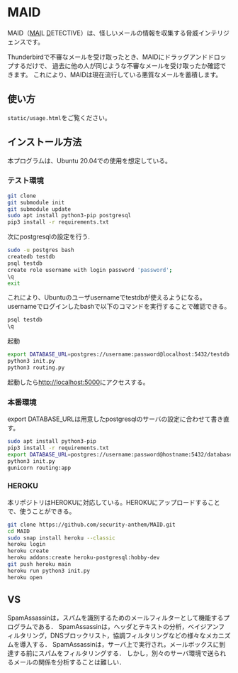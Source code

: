 MAID
================

MAID（<u>MAI</u>L <u>D</u>ETECTIVE）は、怪しいメールの情報を収集する脅威インテリジェンスです。

Thunderbirdで不審なメールを受け取ったとき、MAIDにドラッグアンドドロップするだけで、
過去に他の人が同じような不審なメールを受け取ったか確認できます。
これにより、MAIDは現在流行している悪質なメールを蓄積します。

使い方
-----------------------
`static/usage.html`をご覧ください。

インストール方法
---------------------
本プログラムは、Ubuntu 20.04での使用を想定している。

### テスト環境
```bash
git clone 
git submodule init
git submodule update
sudo apt install python3-pip postgresql
pip3 install -r requirements.txt
```
次にpostgresqlの設定を行う.

```bash
sudo -u postgres bash
createdb testdb
psql testdb
create role username with login password 'password';
\q
exit
```

これにより、Ubuntuのユーザusernameでtestdbが使えるようになる。
usernameでログインしたbashで以下のコマンドを実行することで確認できる。
```bash
psql testdb
\q
```

起動
```bash
export DATABASE_URL=postgres://username:password@localhost:5432/testdb
python3 init.py
python3 routing.py
```
起動したら[http://localhost:5000](http://localhost:5000)にアクセスする。

### 本番環境
export DATABASE_URLは用意したpostgresqlのサーバの設定に合わせて書き直す。
```bash
sudo apt install python3-pip
pip3 install -r requirements.txt
export DATABASE_URL=postgres://username:password@hostname:5432/database_name
python3 init.py
gunicorn routing:app
```

### HEROKU
本リポジトリはHEROKUに対応している。HEROKUにアップロードすることで、使うことができる。

```bash
git clone https://github.com/security-anthem/MAID.git
cd MAID
sudo snap install heroku --classic
heroku login
heroku create
heroku addons:create heroku-postgresql:hobby-dev
git push heroku main
heroku run python3 init.py
heroku open
```


VS
--------------------
SpamAssassinは，スパムを識別するためのメールフィルターとして機能するプログラムである．
SpamAssassinは，ヘッダとテキストの分析，ベイジアンフィルタリング，DNSブロックリスト，協調フィルタリングなどの様々なメカニズムを導入する．
SpamAssassinは，サーバ上で実行され，メールボックスに到達する前にスパムをフィルタリングする．
しかし，別々のサーバ環境で送られるメールの関係を分析することは難しい．
